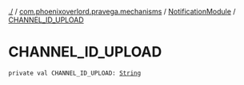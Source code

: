 [./](../../index.md) / [com.phoenixoverlord.pravega.mechanisms](../index.md) / [NotificationModule](index.md) / [CHANNEL_ID_UPLOAD](./-c-h-a-n-n-e-l_-i-d_-u-p-l-o-a-d.md)

# CHANNEL_ID_UPLOAD

`private val CHANNEL_ID_UPLOAD: `[`String`](https://kotlinlang.org/api/latest/jvm/stdlib/kotlin/-string/index.html)